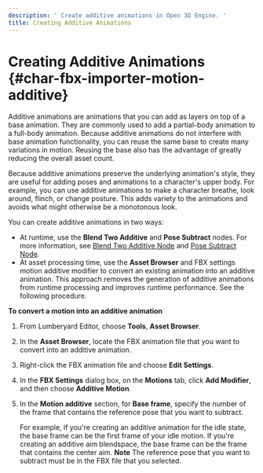 ```yaml
---
description: ' Create additive animations in Open 3D Engine. '
title: Creating Additive Animations
---
```

# Creating Additive Animations {#char-fbx-importer-motion-additive}

Additive animations are animations that you can add as layers on top of a base animation\. They are commonly used to add a partial\-body animation to a full\-body animation\. Because additive animations do not interfere with base animation functionality, you can reuse the same base to create many variations in motion\. Reusing the base also has the advantage of greatly reducing the overall asset count\.

Because additive animations preserve the underlying animation's style, they are useful for adding poses and animations to a character's upper body\. For example, you can use additive animations to make a character breathe, look around, flinch, or change posture\. This adds variety to the animations and avoids what might otherwise be a monotonous look\.

You can create additive animations in two ways:
+ At runtime, use the **Blend Two Additive** and **Pose Subtract** nodes\. For more information, see [Blend Two Additive Node](/docs/user-guide/features/visualization/animation/animation-editor/blending-blendtwoadditive.md) and [Pose Subtract Node](/docs/user-guide/features/visualization/animation/animation-editor/blending-posesubtract.md)\.
+ At asset processing time, use the **Asset Browser** and FBX settings motion additive modifier to convert an existing animation into an additive animation\. This approach removes the generation of additive animations from runtime processing and improves runtime performance\. See the following procedure\.

**To convert a motion into an additive animation**

1. From Lumberyard Editor, choose **Tools**, **Asset Browser**\.

1. In the **Asset Browser**, locate the FBX animation file that you want to convert into an additive animation\.

1. Right\-click the FBX animation file and choose **Edit Settings**\.

1. In the **FBX Settings** dialog box, on the **Motions** tab, click **Add Modifier**, and then choose **Additive Motion**\.

1. In the **Motion additive** section, for **Base frame**, specify the number of the frame that contains the reference pose that you want to subtract\.

   For example, if you're creating an additive animation for the idle state, the base frame can be the first frame of your idle motion\. If you're creating an additive aim blendspace, the base frame can be the frame that contains the center aim\.
**Note**
The reference pose that you want to subtract must be in the FBX file that you selected\.